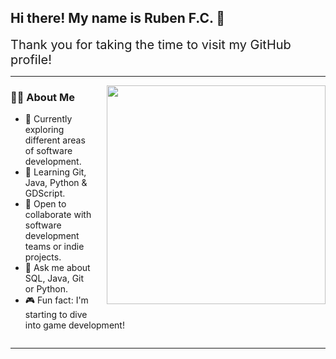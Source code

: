 ## Hi there! My name is Ruben F.C. 👋

<div style="font-size:20px;">Thank you for taking the time to visit my GitHub profile!</div>

---

<!-- Imagen flotante a la derecha -->
<img src="https://www.michaelpage.com.au/sites/michaelpage.com.au/files/2022-01/Software%20Developer.jpg" width="350px" style="float:right; margin-left:20px; margin-bottom:10px;" />

### 👨‍💻 About Me

- 🔭 Currently exploring different areas of software development.  
- 🌱 Learning Git, Java, Python & GDScript.  
- 👯 Open to collaborate with software development teams or indie projects.  
- 💬 Ask me about SQL, Java, Git or Python.  
- 🎮 Fun fact: I'm starting to dive into game development!

<!-- Limpia el flotado para que lo siguiente no se monte sobre la imagen -->
<div style="clear: both;"></div>

---
